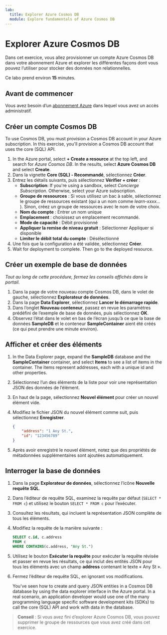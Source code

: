 ```yaml
---
lab:
  title: Explorer Azure Cosmos DB
  module: Explore fundamentals of Azure Cosmos DB
---
```

# <a name="explore-azure-cosmos-db"></a>Explorer Azure Cosmos DB

Dans cet exercice, vous allez provisionner un compte Azure Cosmos DB dans votre abonnement Azure et explorer les différentes façons dont vous pouvez l’utiliser pour stocker des données non relationnelles.

Ce labo prend environ **15** minutes.

## <a name="before-you-start"></a>Avant de commencer

Vous avez besoin d’un [abonnement Azure](https://azure.microsoft.com/free) dans lequel vous avez un accès administratif.

## <a name="create-a-cosmos-db-account"></a>Créer un compte Cosmos DB

To use Cosmos DB, you must provision a Cosmos DB account in your Azure subscription. In this exercise, you'll provision a Cosmos DB account that uses the core (SQL) API.

1. In the Azure portal, select <bpt id="p1">**</bpt>+ Create a resource<ept id="p1">**</ept> at the top left, and search for <bpt id="p2">*</bpt>Azure Cosmos DB<ept id="p2">*</ept>.  In the results, select <bpt id="p1">**</bpt>Azure Cosmos DB<ept id="p1">**</ept> and select  <bpt id="p2">**</bpt>Create<ept id="p2">**</ept>.
1. Dans la vignette **Core (SQL) - Recommandé**, sélectionnez **Créer**.
1. Entrez les détails suivants, puis sélectionnez **Vérifier + créer** :
    - <bpt id="p1">**</bpt>Subscription<ept id="p1">**</ept>: If you're using a sandbox, select <bpt id="p2">*</bpt>Concierge Subscription<ept id="p2">*</ept>. Otherwise, select your Azure subscription.
    - **Groupe de ressources** : Si vous utilisez un bac à sable, sélectionnez le groupe de ressources existant (qui a un nom comme *learn-xxxx...* ). Sinon, créez un groupe de ressources avec le nom de votre choix.
    - **Nom du compte** : Entrer un nom unique
    - **Emplacement** : choisissez un emplacement recommandé.
    - **Mode de capacité** : Débit provisionné
    - **Appliquer la remise de niveau gratuit** : Sélectionner Appliquer si disponible
    - **Limiter le débit total du compte** : Désélectionné
1. Une fois que la configuration a été validée, sélectionnez **Créer**.
1. Wait for deployment to complete. Then go to the deployed resource.

## <a name="create-a-sample-database"></a>Créer un exemple de base de données

*Tout au long de cette procédure, fermez les conseils affichés dans le portail*.

1. Dans la page de votre nouveau compte Cosmos DB, dans le volet de gauche, sélectionnez **Explorateur de données**.
1. Dans la page **Data Explorer**, sélectionnez **Lancer le démarrage rapide**.
1. Dans l’onglet **Nouveau conteneur**, passez en revue les paramètres prédéfini de l’exemple de base de données, puis sélectionnez **OK**.
1. Observez l’état dans le volet en bas de l’écran jusqu’à ce que la base de données **SampleDB** et le conteneur **SampleContainer** aient été créés (ce qui peut prendre une minute environ).

## <a name="view-and-create-items"></a>Afficher et créer des éléments

1. In the Data Explorer page, expand the <bpt id="p1">**</bpt>SampleDB<ept id="p1">**</ept> database and the <bpt id="p2">**</bpt>SampleContainer<ept id="p2">**</ept> container, and select <bpt id="p3">**</bpt>Items<ept id="p3">**</ept> to see a list of items in the container. The items represent addresses, each with a unique id and other properties.
1. Sélectionnez l’un des éléments de la liste pour voir une représentation JSON des données de l’élément.
1. En haut de la page, sélectionnez **Nouvel élément** pour créer un nouvel élément vide.
1. Modifiez le fichier JSON du nouvel élément comme suit, puis sélectionnez **Enregistrer**.

    ```json
    {
        "address": "1 Any St.",
        "id": "123456789"
    }
    ```

1. Après avoir enregistré le nouvel élément, notez que des propriétés de métadonnées supplémentaires sont ajoutées automatiquement.

## <a name="query-the-database"></a>Interroger la base de données

1. Dans la page **Explorateur de données**, sélectionnez l’icône **Nouvelle requête SQL**.
1. Dans l’éditeur de requête SQL, examinez la requête par défaut (`SELECT * FROM c`) et utilisez le bouton `SELECT * FROM c` pour l’exécuter.
1. Consultez les résultats, qui incluent la représentation JSON complète de tous les éléments.
1. Modifiez la requête de la manière suivante :

    ```sql
    SELECT c.id, c.address
    FROM c
    WHERE CONTAINS(c.address, "Any St.")
    ```

1. Utilisez le bouton **Exécuter la requête** pour exécuter la requête révisée et passer en revue les résultats, ce qui inclut des entités JSON pour tous les éléments avec un champ **address** contenant le texte « Any St ».
1. Fermez l’éditeur de requête SQL, en ignorant vos modifications.

    You've seen how to create and query JSON entities in a Cosmos DB database by using the data explorer interface in the Azure portal. In a real scenario, an application developer would use one of the many programming language specific software development kits (SDKs) to call the core (SQL) API and work with data in the database.

> **Conseil** : Si vous avez fini d’explorer Azure Cosmos DB, vous pouvez supprimer le groupe de ressources que vous avez créé dans cet exercice.
